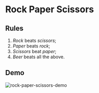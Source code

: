 # Rock Paper Scissors

## Rules
1. *Rock* beats *scissors*;
2. *Paper* beats *rock*;
3. *Scissors* beat *paper*;
4. *Beer* beats all the above.

## Demo
![rock-paper-scissors-demo](https://dl.dropboxusercontent.com/u/2060843/Screenshots/rock-paper-scissors-demo.gif)
